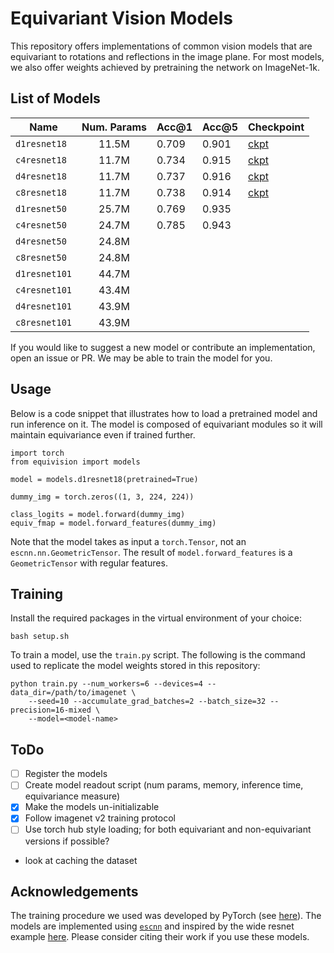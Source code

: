 # Equivariant Vision Models
This repository offers implementations of common vision models that are equivariant
to rotations and reflections in the image plane.  For most models, we also offer
weights achieved by pretraining the network on ImageNet-1k.

## List of Models

| Name          | Num. Params | Acc@1 | Acc@5 | Checkpoint |
| ------------  |:--------:   | ----- | ----- | ---------- |
| `d1resnet18`  |      11.5M  | 0.709 | 0.901 | [ckpt](https://github.com/dmklee/equivision/raw/main/checkpoints/d1resnet18.pt)           |
| `c4resnet18`  |      11.7M  | 0.734 | 0.915 | [ckpt](https://github.com/dmklee/equivision/raw/main/checkpoints/c4resnet18.pt)           |
| `d4resnet18`  |      11.7M  | 0.737 | 0.916 | [ckpt](https://github.com/dmklee/equivision/raw/main/checkpoints/d4resnet18.pt)           |
| `c8resnet18`  |      11.7M  | 0.738 | 0.914 | [ckpt](https://github.com/dmklee/equivision/raw/main/checkpoints/c8resnet18.pt)           |
| `d1resnet50`  |      25.7M  | 0.769 | 0.935 |            |
| `c4resnet50`  |      24.7M  | 0.785 | 0.943 |            |
| `d4resnet50`  |      24.8M  |       |       |            |
| `c8resnet50`  |      24.8M  |       |       |            |
| `d1resnet101` |      44.7M  |       |       |            |
| `c4resnet101` |      43.4M  |       |       |            |
| `d4resnet101` |      43.9M  |       |       |            |
| `c8resnet101` |      43.9M  |       |       |            |

If you would like to suggest a new model or contribute an implementation,
open an issue or PR.  We may be able to train the model for you.


## Usage
Below is a code snippet that illustrates how to load a pretrained model and
run inference on it.  The model is composed of equivariant modules so it will
maintain equivariance even if trained further.

```
import torch
from equivision import models

model = models.d1resnet18(pretrained=True)

dummy_img = torch.zeros((1, 3, 224, 224))

class_logits = model.forward(dummy_img)
equiv_fmap = model.forward_features(dummy_img)
```
Note that the model takes as input a `torch.Tensor`, not an `escnn.nn.GeometricTensor`.  The result of `model.forward_features` is a `GeometricTensor` with regular
features.

## Training
Install the required packages in the virtual environment of your choice:
```
bash setup.sh
```
To train a model, use the `train.py` script.  The following is the command
used to replicate the model weights stored in this repository:
```
python train.py --num_workers=6 --devices=4 --data_dir=/path/to/imagenet \
	--seed=10 --accumulate_grad_batches=2 --batch_size=32 --precision=16-mixed \
	--model=<model-name>
```

## ToDo
- [ ] Register the models
- [ ] Create model readout script (num params, memory, inference time, equivariance measure)
- [x] Make the models un-initializable
- [x] Follow imagenet v2 training protocol
- [ ] Use torch hub style loading; for both equivariant and non-equivariant versions if possible?
- look at caching the dataset

## Acknowledgements
The training procedure we used was developed by PyTorch (see [here](https://github.com/pytorch/vision/tree/main/references/classification)).
The models are implemented using [`escnn`](https://github.com/QUVA-Lab/escnn)
 and inspired by the wide resnet example [here](https://github.com/QUVA-Lab/escnn/blob/master/examples/e2wrn.py).
Please consider citing their work if you use these models.
